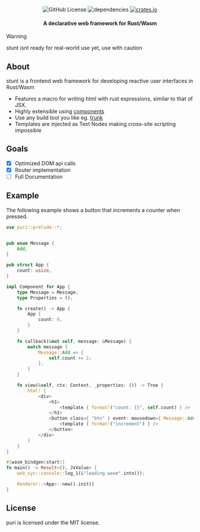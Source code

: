 
<div align="center">
<br>

![GitHub License](https://img.shields.io/badge/license-MIT-red?style=for-the-badge&logo=none)
![dependencies](https://deps.rs/repo/github/proxin187/puri/status.svg?style=for-the-badge)
[![crates.io](https://img.shields.io/badge/crates.io-puri-red?style=for-the-badge&logo=none)](https://crates.io/crates/puri)
<h4>A declarative web framework for Rust/Wasm</h4>
</div>

> [!WARNING]
> stunt isnt ready for real-world use yet, use with caution

## About
stunt is a frontend web framework for developing reactive user interfaces in Rust/Wasm

* Features a macro for writing html with rust expressions, similar to that of JSX.
* Highly extensible using [components](#component)
* Use any build tool you like eg. [trunk](https://trunkrs.dev/)
* Templates are injected as Text Nodes making cross-site scripting impossible

## Goals

- [x] Optimized DOM api calls
- [x] Router implementation
- [ ] Full Documentation

## Example
The following example shows a button that increments a counter when pressed.

```rust
use puri::prelude::*;


pub enum Message {
    Add,
}

pub struct App {
    count: usize,
}

impl Component for App {
    type Message = Message;
    type Properties = ();

    fn create() -> App {
        App {
            count: 0,
        }
    }

    fn callback(&mut self, message: &Message) {
        match message {
            Message::Add => {
                self.count += 2;
            },
        }
    }

    fn view(&self, ctx: Context, _properties: ()) -> Tree {
        html! {
            <div>
                <h1>
                    <template { format!("count: {}", self.count) } />
                </h1>
                <button class={ "btn" } event: mousedown={ Message::Add }>
                    <template { format!("increment") } />
                </button>
            </div>
        }
    }
}

#[wasm_bindgen(start)]
fn main() -> Result<(), JsValue> {
    web_sys::console::log_1(&"loading wasm".into());

    Renderer::<App>::new().init()
}
```

## License
puri is licensed under the MIT license.


